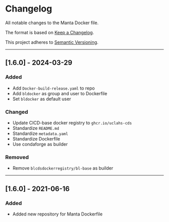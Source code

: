 # Changelog
All notable changes to the Manta Docker file.

The format is based on [Keep a Changelog](https://keepachangelog.com/en/1.0.0/).

This project adheres to [Semantic Versioning](https://semver.org/spec/v2.0.0.html).

---
## [1.6.0] - 2024-03-29
### Added
- Add `Docker-build-release.yaml` to repo
- Add `bldocker` as group and user to Dockerfile
- Set `bldocker` as default user

### Changed
- Update CICD-base docker registry to `ghcr.io/uclahs-cds`
- Standardize `README.md`
- Standardize `metadata.yaml`
- Standardize Dockerfile
- Use condaforge as builder

### Removed
- Remove `blcdsdockerregistry/bl-base` as builder

---

## [1.6.0] - 2021-06-16
### Added
- Added new repository for Manta Dockerfile